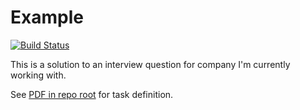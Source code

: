 # Example

[![Build Status](https://travis-ci.com/FilipMalczak/sagiton-spanish-example.svg?branch=master)](https://travis-ci.com/FilipMalczak/sagiton-spanish-example)

This is a solution to an interview question for company I'm currently working with.

See [PDF in repo root](/JAVA_TECHNICAL_TEST.pdf) for task definition.

